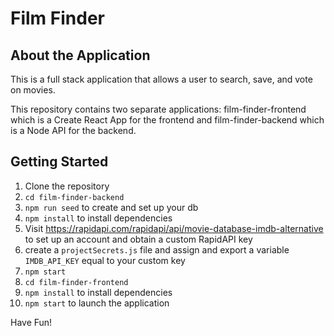 # Film Finder

## About the Application

This is a full stack application that allows a user to search, save, and vote on movies.

This repository contains two separate applications: film-finder-frontend which is a Create React App for the frontend and film-finder-backend which is a Node API for the backend.

## Getting Started
1. Clone the repository
2. `cd film-finder-backend`
3. `npm run seed` to create and set up your db
4. `npm install` to install dependencies
5. Visit https://rapidapi.com/rapidapi/api/movie-database-imdb-alternative to set up an account and obtain a custom RapidAPI key
6. create a `projectSecrets.js` file and assign and export a variable `IMDB_API_KEY` equal to your custom key
7. `npm start`
8. `cd film-finder-frontend`
9. `npm install` to install dependencies
10. `npm start` to launch the application


Have Fun!
